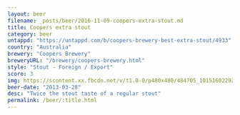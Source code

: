 ```yaml
---
layout: beer
filename: _posts/beer/2016-11-09-coopers-extra-stout.md
title: Coopers extra stout
category: beer
untappd: "https://untappd.com/b/coopers-brewery-best-extra-stout/4933"
country: "Australia"
brewery: "Coopers Brewery"
breweryURL: "/brewery/coopers-brewery.html"
style: "Stout - Foreign / Export"
score: 3
img: https://scontent.xx.fbcdn.net/v/t1.0-0/p480x480/484705_10151602292338745_274952911_n.jpg?oh=1092a80a987b0729eec2a01891440475&oe=5A27F0B3
beer-date: "2013-03-28"
desc: "Twice the stout taste of a regular stout"
permalink: /beer/:title.html
---
```

